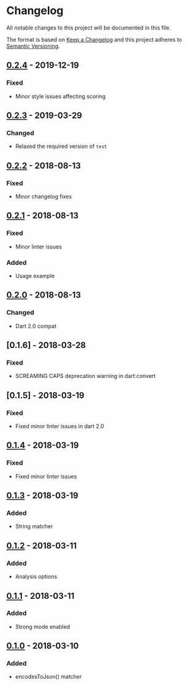 # Changelog
All notable changes to this project will be documented in this file.

The format is based on [Keep a Changelog](http://keepachangelog.com/en/1.0.0/)
and this project adheres to [Semantic Versioning](http://semver.org/spec/v2.0.0.html).

## [0.2.4] - 2019-12-19
### Fixed
- Minor style issues affecting scoring

## [0.2.3] - 2019-03-29
### Changed
- Relaxed the required version of `test`

## [0.2.2] - 2018-08-13
### Fixed
- Minor changelog fixes

## [0.2.1] - 2018-08-13
### Fixed
- Minor linter issues
### Added
- Usage example

## [0.2.0] - 2018-08-13
### Changed
- Dart 2.0 compat

## [0.1.6] - 2018-03-28
### Fixed
- SCREAMING CAPS deprecation warning in dart:convert

## [0.1.5] - 2018-03-19
### Fixed
- Fixed minor linter issues in dart 2.0

## [0.1.4] - 2018-03-19
### Fixed
- Fixed minor linter issues

## [0.1.3] - 2018-03-19
### Added
- String matcher

## [0.1.2] - 2018-03-11
### Added
- Analysis options

## [0.1.1] - 2018-03-11
### Added
- Strong mode enabled

## [0.1.0] - 2018-03-10
### Added
- encodesToJson() matcher

[0.2.4]: https://github.com/f3ath/json-matcher/compare/0.2.3...0.2.4
[0.2.3]: https://github.com/f3ath/json-matcher/compare/0.2.2...0.2.3
[0.2.2]: https://github.com/f3ath/json-matcher/compare/0.2.1...0.2.2
[0.2.1]: https://github.com/f3ath/json-matcher/compare/0.2.0...0.2.1
[0.2.0]: https://github.com/f3ath/json-matcher/compare/0.1.4...0.2.0
[0.1.4]: https://github.com/f3ath/json-matcher/compare/0.1.3...0.1.4
[0.1.3]: https://github.com/f3ath/json-matcher/compare/0.1.2...0.1.3
[0.1.2]: https://github.com/f3ath/json-matcher/compare/0.1.1...0.1.2
[0.1.1]: https://github.com/f3ath/json-matcher/compare/0.1.0...0.1.1
[0.1.0]: https://github.com/f3ath/json-matcher/releases/tag/0.1.0
